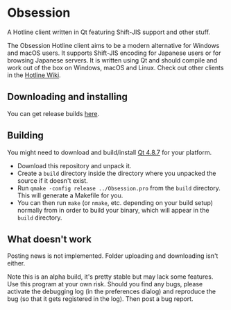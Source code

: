Obsession
=========

A Hotline client written in Qt featuring Shift-JIS support and other stuff.

The Obsession Hotline client aims to be a modern alternative for Windows and macOS users. It supports Shift-JIS encoding for Japanese users or for browsing Japanese servers. It is written using Qt and should compile and work out of the box on Windows, macOS and Linux. Check out other clients in the [Hotline Wiki](http://hotline.wikia.com/wiki/Clients).

Downloading and installing
----------

You can get release builds [here](https://github.com/tjohnman/Obsession/releases).

Building
--------

You might need to download and build/install [Qt 4.8.7](https://download.qt.io/archive/qt/4.8/4.8.7/) for your platform.

- Download this repository and unpack it.
- Create a `build` directory inside the directory where you unpacked the source if it doesn't exist.
- Run `qmake -config release ../Obsession.pro` from the `build` directory. This will generate a Makefile for you.
- You can then run `make` (or `nmake`, etc. depending on your build setup) normally from in order to build your binary, which will appear in the `build` directory.

What doesn't work
-----------------

Posting news is not implemented. Folder uploading and downloading isn't either.

Note this is an alpha build, it's pretty stable but may lack some features.
Use this program at your own risk. Should you find any bugs, please activate the debugging log (in the preferences dialog) and reproduce the bug (so that it gets registered in the log). Then post a bug report.

